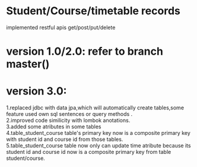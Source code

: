 # Student/Course/timetable records
implemented restful apis get/post/put/delete 

# version 1.0/2.0: refer to branch master()  

# version 3.0:  
1.replaced jdbc with data jpa,which will automatically create tables,some feature used own sql sentences or query methods .    
2.improved code similicity with lombok anotations.     
3.added some atributes in some tables     
4.table_student_course table's primary key now is a composite primary key with student id and course id from those tables.     
5.table_student_course table now only can update time atribute because its student id and course id now is a composite primary key from table student/course.



